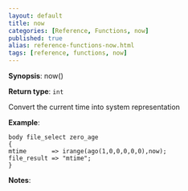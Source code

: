 ```yaml
---
layout: default
title: now
categories: [Reference, Functions, now]
published: true
alias: reference-functions-now.html
tags: [reference, functions, now]
---
```




**Synopsis**: now() 

**Return type**: `int`

  

Convert the current time into system representation

**Example**:  
   

```cf3
body file_select zero_age
{
mtime       => irange(ago(1,0,0,0,0,0),now);
file_result => "mtime";
}
```

**Notes**:  
   
